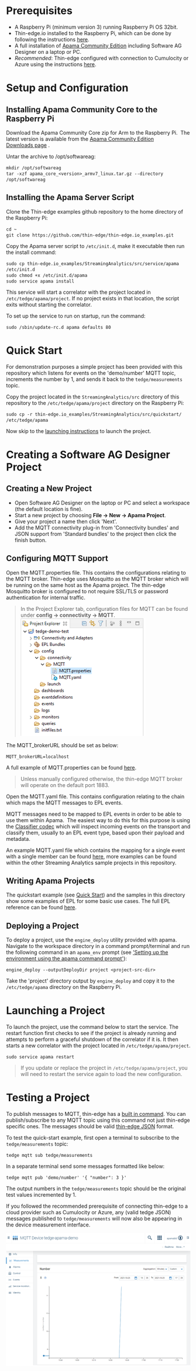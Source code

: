 # Prerequisites

- A Raspberry Pi (minimum version 3) running Raspberry Pi OS 32bit. 
- Thin-edge.io installed to the Raspberry Pi, which can be done by following the instructions [here](https://github.com/thin-edge/thin-edge.io/blob/main/docs/src/howto-guides/002_installation.md).
- A full installation of [Apama Community Edition](https://apamacommunity.com/downloads/) including Software AG Designer on a laptop or PC.
- _Recommended_: Thin-edge configured with connection to Cumulocity or Azure using the instructions [here](https://github.com/thin-edge/thin-edge.io/blob/main/docs/src/howto-guides/004_connect.md).


# Setup and Configuration
## Installing Apama Community Core to the Raspberry Pi
Download the Apama Community Core zip for Arm to the Raspberry Pi.  The latest version is available from the [Apama Community Edition Downloads page](https://www.apamacommunity.com/downloads/) .

Untar the archive to /opt/softwareag:

```
mkdir /opt/softwareag
tar -xzf apama_core_<version>_armv7_linux.tar.gz --directory /opt/softwareag
```

## Installing the Apama Server Script
Clone the Thin-edge examples github repository to the home directory of the Raspberry Pi:

```
cd ~
git clone https://github.com/thin-edge/thin-edge.io_examples.git
```

Copy the Apama server script to `/etc/init.d`, make it executable then run the
install command:

```
sudo cp thin-edge.io_examples/StreamingAnalytics/src/service/apama /etc/init.d
sudo chmod +x /etc/init.d/apama
sudo service apama install
```

This service will start a correlator with the project located in
`/etc/tedge/apama/project`. If no project exists in that location, the script
exits without starting the correlator.

To set up the service to run on startup, run the command:
```
sudo /sbin/update-rc.d apama defaults 80
```

# Quick Start
For demonstration purposes a simple project has been provided with this repository which listens 
for events on the 'demo/number' MQTT topic, increments the number by 1, and sends it back to the 
`tedge/measurements` topic.

Copy the project located in the `StreamingAnalytics/src` directory of this repository to the 
`/etc/tedge/apama/project` directory on the Raspberry Pi:

```
sudo cp -r thin-edge.io_examples/StreamingAnalytics/src/quickstart/ /etc/tedge/apama
```
Now skip to the [launching instructions](#launching-a-project) to launch the project.

# Creating a Software AG Designer Project
## Creating a New Project
- Open Software AG Designer on the laptop or PC and select a workspace (the default location is fine).
- Start a new project by choosing __File → New → Apama Project__.
- Give your project a name then click 'Next'.
- Add the MQTT connectivity plug-in from 'Connectivity bundles' and JSON support from 'Standard 
bundles' to the project then click the  finish button.

## Configuring MQTT Support
Open the MQTT.properties file.  This contains the configurations relating to the MQTT broker. 
Thin-edge uses Mosquitto as the MQTT broker which will be running on the same host as the Apama 
project.  The thin-edge Mosquitto broker is configured to not require SSL/TLS or password 
authentication for internal traffic. 

>In the Project Explorer tab, configuration files for MQTT can be found under __config → 
connectivity → MQTT__. ![The project explorer tab](src/images/proj-explorer.png)

The MQTT_brokerURL should be set as below:
```
MQTT_brokerURL=localhost
```
A full example of MQTT.properties can be found [here](src/quickstart/project/config/connectivity/MQTT/MQTT.properties).

>Unless manually configured otherwise, the thin-edge MQTT broker will operate on the default 
port 1883.

Open the MQTT.yaml file.  This contains configuration relating to the chain which maps the MQTT 
messages to EPL events.

MQTT messages need to be mapped to EPL events in order to be able to use them within Apama.  The 
easiest way to do this for this purpose is using the 
[Classifier codec](https://www.apamacommunity.com/documents/10.11.0.1/apama_10.11.0.1_webhelp/apama-webhelp/#page/apama-webhelp%2Fco-ConApaAppToExtCom_classifier_codec.html%23wwconnect_header) 
which will inspect incoming events on the transport and classify them, usually to an EPL event 
type, based upon their payload and metadata.  

An example MQTT.yaml file which contains the mapping for a single event with a single member can 
be found [here](src/quickstart/project/config/connectivity/MQTT/MQTT.yaml), more examples can be 
found within the other Streaming Analytics sample projects in this repository.

## Writing Apama Projects

The quickstart example (see [Quick Start](#quick-start)) and the samples in this directory show 
some examples of EPL for some basic use cases.  The full EPL reference can be found 
[here](https://www.apamacommunity.com/documents/10.11.0.1/apama_10.11.0.1_webhelp/ApamaDoc/index.html).


## Deploying a Project
To deploy a project, use the `engine_deploy` utility provided with apama.  Navigate to the 
workspace directory in a command prompt/terminal and run the following command in an `apama_env` 
prompt (see ['Setting up the environment using the apama command prompt'](https://www.apamacommunity.com/documents/10.11.0.1/apama_10.11.0.1_webhelp/apama-webhelp/#page/apama-webhelp%2Fco-DepAndManApaApp_setting_up_the_environment_using_the_apama_command_prompt.html)):
```
engine_deploy --outputDeployDir project <project-src-dir>
```
Take the 'project' directory output by `engine_deploy` and copy it to the `/etc/tedge/apama` 
directory on the Raspberry Pi.

# Launching a Project
To launch the project, use the command below to start the service.  The restart function first 
checks to see if the project is already running and attempts to perform a graceful shutdown of 
the correlator if it is.  It then starts a new correlator with the project located in 
`/etc/tedge/apama/project`.

```
sudo service apama restart
```

>If you update or replace the project in `/etc/tedge/apama/project`, you will need to restart 
the service again to load the new configuration.

# Testing a Project
To publish messages to MQTT, thin-edge has a [built in command](https://github.com/thin-edge/thin-edge.io/blob/main/docs/src/howto-guides/005_pub_sub.md).  You can publish/subscribe to any 
MQTT topic using this command not just thin-edge specific ones.  The messages should be valid 
[thin-edge JSON](https://github.com/thin-edge/thin-edge.io/blob/main/docs/src/architecture/thin-edge-json.md) format.

To test the quick-start example, first open a terminal to subscribe to the `tedge/measurements` 
topic:

``` 
tedge mqtt sub tedge/measurements
```
In a separate terminal send some messages formatted like below:
```
tedge mqtt pub 'demo/number' '{ "number": 3 }'
```

The output numbers in the `tedge/measurements` topic should be the original test values 
incremented by 1.

If you followed the recommended prerequisite of connecting thin-edge to a cloud provider such as 
Cumulocity or Azure, any (valid tedge JSON) messages published to `tedge/measurements` will now also be appearing 
in the device measurement interface.

![Number appearing in Cumulocity](src/images/number-in-cumulocity.png)
